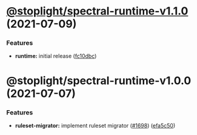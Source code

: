 # [@stoplight/spectral-runtime-v1.1.0](https://github.com/stoplightio/spectral/compare/@stoplight/spectral-runtime-v1.0.0...@stoplight/spectral-runtime-v1.1.0) (2021-07-09)

### Features

- **runtime:** initial release ([fc10dbc](https://github.com/stoplightio/spectral/commit/fc10dbc6df0741280f39ceee4a90b20a188f396c))

# @stoplight/spectral-runtime-v1.0.0 (2021-07-07)

### Features

- **ruleset-migrator:** implement ruleset migrator ([#1698](https://github.com/stoplightio/spectral/issues/1698)) ([efa5c50](https://github.com/stoplightio/spectral/commit/efa5c50ace565df089707a5196643d52cc82bad6))
